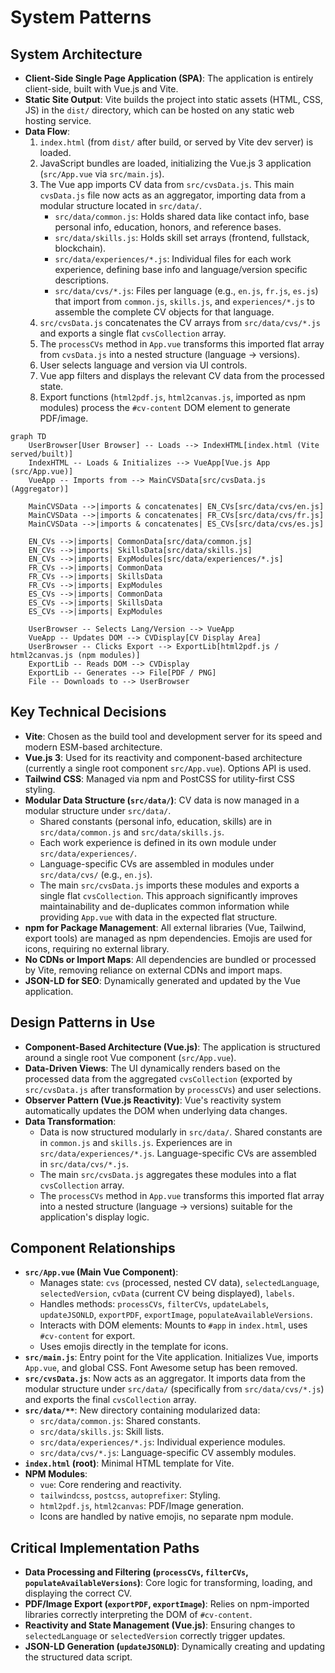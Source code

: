 # System Patterns

## System Architecture

- **Client-Side Single Page Application (SPA)**: The application is entirely client-side, built with Vue.js and Vite.
- **Static Site Output**: Vite builds the project into static assets (HTML, CSS, JS) in the `dist/` directory, which can be hosted on any static web hosting service.
- **Data Flow**:
    1. `index.html` (from `dist/` after build, or served by Vite dev server) is loaded.
    2. JavaScript bundles are loaded, initializing the Vue.js 3 application (`src/App.vue` via `src/main.js`).
    3. The Vue app imports CV data from `src/cvsData.js`. This main `cvsData.js` file now acts as an aggregator, importing data from a modular structure located in `src/data/`.
        - `src/data/common.js`: Holds shared data like contact info, base personal info, education, honors, and reference bases.
        - `src/data/skills.js`: Holds skill set arrays (frontend, fullstack, blockchain).
        - `src/data/experiences/*.js`: Individual files for each work experience, defining base info and language/version specific descriptions.
        - `src/data/cvs/*.js`: Files per language (e.g., `en.js`, `fr.js`, `es.js`) that import from `common.js`, `skills.js`, and `experiences/*.js` to assemble the complete CV objects for that language.
    4. `src/cvsData.js` concatenates the CV arrays from `src/data/cvs/*.js` and exports a single flat `cvsCollection` array.
    5. The `processCVs` method in `App.vue` transforms this imported flat array from `cvsData.js` into a nested structure (language -> versions).
    6. User selects language and version via UI controls.
    7. Vue app filters and displays the relevant CV data from the processed state.
    8. Export functions (`html2pdf.js`, `html2canvas.js`, imported as npm modules) process the `#cv-content` DOM element to generate PDF/image.

```mermaid
graph TD
    UserBrowser[User Browser] -- Loads --> IndexHTML[index.html (Vite served/built)]
    IndexHTML -- Loads & Initializes --> VueApp[Vue.js App (src/App.vue)]
    VueApp -- Imports from --> MainCVSData[src/cvsData.js (Aggregator)]

    MainCVSData -->|imports & concatenates| EN_CVs[src/data/cvs/en.js]
    MainCVSData -->|imports & concatenates| FR_CVs[src/data/cvs/fr.js]
    MainCVSData -->|imports & concatenates| ES_CVs[src/data/cvs/es.js]

    EN_CVs -->|imports| CommonData[src/data/common.js]
    EN_CVs -->|imports| SkillsData[src/data/skills.js]
    EN_CVs -->|imports| ExpModules[src/data/experiences/*.js]
    FR_CVs -->|imports| CommonData
    FR_CVs -->|imports| SkillsData
    FR_CVs -->|imports| ExpModules
    ES_CVs -->|imports| CommonData
    ES_CVs -->|imports| SkillsData
    ES_CVs -->|imports| ExpModules

    UserBrowser -- Selects Lang/Version --> VueApp
    VueApp -- Updates DOM --> CVDisplay[CV Display Area]
    UserBrowser -- Clicks Export --> ExportLib[html2pdf.js / html2canvas.js (npm modules)]
    ExportLib -- Reads DOM --> CVDisplay
    ExportLib -- Generates --> File[PDF / PNG]
    File -- Downloads to --> UserBrowser
```

## Key Technical Decisions

- **Vite**: Chosen as the build tool and development server for its speed and modern ESM-based architecture.
- **Vue.js 3**: Used for its reactivity and component-based architecture (currently a single root component `src/App.vue`). Options API is used.
- **Tailwind CSS**: Managed via npm and PostCSS for utility-first CSS styling.
- **Modular Data Structure (`src/data/`)**: CV data is now managed in a modular structure under `src/data/`.
    - Shared constants (personal info, education, skills) are in `src/data/common.js` and `src/data/skills.js`.
    - Each work experience is defined in its own module under `src/data/experiences/`.
    - Language-specific CVs are assembled in modules under `src/data/cvs/` (e.g., `en.js`).
    - The main `src/cvsData.js` imports these modules and exports a single flat `cvsCollection`. This approach significantly improves maintainability and de-duplicates common information while providing `App.vue` with data in the expected flat structure.
- **npm for Package Management**: All external libraries (Vue, Tailwind, export tools) are managed as npm dependencies. Emojis are used for icons, requiring no external library.
- **No CDNs or Import Maps**: All dependencies are bundled or processed by Vite, removing reliance on external CDNs and import maps.
- **JSON-LD for SEO**: Dynamically generated and updated by the Vue application.

## Design Patterns in Use

- **Component-Based Architecture (Vue.js)**: The application is structured around a single root Vue component (`src/App.vue`).
- **Data-Driven Views**: The UI dynamically renders based on the processed data from the aggregated `cvsCollection` (exported by `src/cvsData.js` after transformation by `processCVs`) and user selections.
- **Observer Pattern (Vue.js Reactivity)**: Vue's reactivity system automatically updates the DOM when underlying data changes.
- **Data Transformation**:
    - Data is now structured modularly in `src/data/`. Shared constants are in `common.js` and `skills.js`. Experiences are in `src/data/experiences/*.js`. Language-specific CVs are assembled in `src/data/cvs/*.js`.
    - The main `src/cvsData.js` aggregates these modules into a flat `cvsCollection` array.
    - The `processCVs` method in `App.vue` transforms this imported flat array into a nested structure (language -> versions) suitable for the application's display logic.

## Component Relationships

- **`src/App.vue` (Main Vue Component)**:
    - Manages state: `cvs` (processed, nested CV data), `selectedLanguage`, `selectedVersion`, `cvData` (current CV being displayed), `labels`.
    - Handles methods: `processCVs`, `filterCVs`, `updateLabels`, `updateJSONLD`, `exportPDF`, `exportImage`, `populateAvailableVersions`.
    - Interacts with DOM elements: Mounts to `#app` in `index.html`, uses `#cv-content` for export.
    - Uses emojis directly in the template for icons.
- **`src/main.js`**: Entry point for the Vite application. Initializes Vue, imports `App.vue`, and global CSS. Font Awesome setup has been removed.
- **`src/cvsData.js`**: Now acts as an aggregator. It imports data from the modular structure under `src/data/` (specifically from `src/data/cvs/*.js`) and exports the final `cvsCollection` array.
- **`src/data/**`**: New directory containing modularized data:
    - `src/data/common.js`: Shared constants.
    - `src/data/skills.js`: Skill lists.
    - `src/data/experiences/*.js`: Individual experience modules.
    - `src/data/cvs/*.js`: Language-specific CV assembly modules.
- **`index.html` (root)**: Minimal HTML template for Vite.
- **NPM Modules**:
    - `vue`: Core rendering and reactivity.
    - `tailwindcss`, `postcss`, `autoprefixer`: Styling.
    - `html2pdf.js`, `html2canvas`: PDF/Image generation.
    - Icons are handled by native emojis, no separate npm module.

## Critical Implementation Paths

- **Data Processing and Filtering (`processCVs`, `filterCVs`, `populateAvailableVersions`)**: Core logic for transforming, loading, and displaying the correct CV.
- **PDF/Image Export (`exportPDF`, `exportImage`)**: Relies on npm-imported libraries correctly interpreting the DOM of `#cv-content`.
- **Reactivity and State Management (Vue.js)**: Ensuring changes to `selectedLanguage` or `selectedVersion` correctly trigger updates.
- **JSON-LD Generation (`updateJSONLD`)**: Dynamically creating and updating the structured data script.
